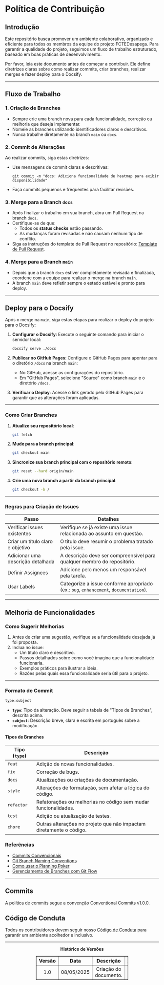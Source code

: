 # Política de Contribuição

## Introdução

Este repositório busca promover um ambiente colaborativo, organizado e eficiente para todos os membros da equipe do projeto FCTEDesapega. Para garantir a qualidade do projeto, seguimos um fluxo de trabalho estruturado, baseado em boas práticas de desenvolvimento.

Por favor, leia este documento antes de começar a contribuir. Ele define diretrizes claras sobre como realizar commits, criar branches, realizar merges e fazer deploy para o Docsify.

---

## Fluxo de Trabalho

### 1. Criação de Branches

- Sempre crie uma branch nova para cada funcionalidade, correção ou melhoria que deseja implementar.
- Nomeie as branches utilizando identificadores claros e descritivos.
- Nunca trabalhe diretamente na branch `main` ou `docs`.

### 2. Commit de Alterações

Ao realizar commits, siga estas diretrizes:
- Use mensagens de commit claras e descritivas:
  ```
  git commit -m "docs: Adiciona funcionalidade de heatmap para exibir disponibilidade"
  ```
- Faça commits pequenos e frequentes para facilitar revisões.

### 3. Merge para a Branch `docs`

- Após finalizar o trabalho em sua branch, abra um Pull Request na branch `docs`.
- Certifique-se de que:
  - Todos os **status checks** estão passando.
  - As mudanças foram revisadas e não causam nenhum tipo de conflito.
- Siga as instruções do template de Pull Request no repositório:
  [Template de Pull Request](./.github/pull_request_template.md).

### 4. Merge para a Branch `main`

- Depois que a branch `docs` estiver completamente revisada e finalizada, coordene com a equipe para realizar o merge na branch `main`.
- A branch `main` deve refletir sempre o estado estável e pronto para deploy.

---

## Deploy para o Docsify

Após o merge na `main`, siga estas etapas para realizar o deploy do projeto para o Docsify:

1. **Configurar o Docsify**:
Execute o seguinte comando para iniciar o servidor local:
   ```bash
   docsify serve ./docs
   ```

2. **Publicar no GitHub Pages**:
   Configure o GitHub Pages para apontar para o diretório `/docs` na branch `main`:
   - No GitHub, acesse as configurações do repositório.
   - Em "GitHub Pages", selecione "Source" como branch `main` e o diretório `/docs`.

3. **Verificar o Deploy**:
   Acesse o link gerado pelo GitHub Pages para garantir que as alterações foram aplicadas.

---

### Como Criar Branches

1. **Atualize seu repositório local**:
   ```bash
   git fetch
   ```

2. **Mude para a branch principal**:
   ```bash
   git checkout main
   ```

3. **Sincronize sua branch principal com o repositório remoto**:
   ```bash
   git reset --hard origin/main
   ```

4. **Crie uma nova branch a partir da branch principal**:
   ```bash
   git checkout -b /
   ```

---

### Regras para Criação de Issues

| Passo                                                                                  | Detalhes                                                                                 |
|----------------------------------------------------------------------------------------|-----------------------------------------------------------------------------------------|
| Verificar issues existentes                                                            | Verifique se já existe uma issue relacionada ao assunto em questão.                     |
| Criar um título claro e objetivo                                                       | O título deve resumir o problema tratado pela issue.                                    |
| Adicionar uma descrição detalhada                                                     | A descrição deve ser compreensível para qualquer membro do repositório.                 |
| Definir Assignees                                                                      | Adicione pelo menos um responsável pela tarefa.                                         |
| Usar Labels                                                                            | Categorize a issue conforme apropriado (ex.: `bug`, `enhancement`, `documentation`).    |

---

## Melhoria de Funcionalidades

### Como Sugerir Melhorias

1. Antes de criar uma sugestão, verifique se a funcionalidade desejada já foi proposta.
2. Inclua no issue:
   - Um título claro e descritivo.
   - Passos detalhados sobre como você imagina que a funcionalidade funcionaria.
   - Exemplos práticos para ilustrar a ideia.
   - Razões pelas quais essa funcionalidade seria útil para o projeto.

---

### Formato de Commit

```bash
type:subject 
```

- **`type`**: Tipo da alteração. Deve seguir a tabela de "Tipos de Branches", descrita acima.
- **`subject`**: Descrição breve, clara e escrita em português sobre a modificação.


#### Tipos de Branches

| **Tipo (`type`)** | **Descrição**                                                      |
|--------------------|--------------------------------------------------------------------|
| `feat`            | Adição de novas funcionalidades.                                   |
| `fix`             | Correção de bugs.                                                 |
| `docs`            | Atualizações ou criações de documentação.                         |
| `style`           | Alterações de formatação, sem afetar a lógica do código.          |
| `refactor`        | Refatorações ou melhorias no código sem mudar funcionalidades.     |
| `test`            | Adição ou atualização de testes.                                  |
| `chore`           | Outras alterações no projeto que não impactam diretamente o código.|


### Referências

- [Commits Convencionais](https://www.conventionalcommits.org/pt-br/v1.0.0/)
- [Git Branch Naming Conventions](https://deepsource.io/blog/git-branch-naming-conventions/)
- [Como usar o Planning Poker](https://www.planningpoker.com/)
- [Gerenciamento de Branches com Git Flow](https://tableless.com.br/git-flow-introducao/)

---


## Commits

A política de commits segue a convenção [Conventional Commits v1.0.0](https://www.conventionalcommits.org/pt-br/v1.0.0/).

## Código de Conduta

Todos os contribuidores devem seguir nosso [Código de Conduta](CODE_OF_CONDUCT.md) para garantir um ambiente acolhedor e inclusivo.

---


<p align="center"><strong> Histórico de Versões</strong></p>

<table style="margin: auto; width: 60%; border-collapse: collapse;" border="1" cellpadding="8">
  <thead>
    <tr>
      <th style="text-align: center;">Versão</th>
      <th style="text-align: center;">Data</th>
      <th style="text-align: center;">Descrição</th>
      <th style="text-align: center;">Autor(es)</th>
      <th style="text-align: center;">Revisor(es)</th>
    </tr>
  </thead>
  <tbody>
    <tr>
      <td style="text-align: center;">1.0</td>
      <td style="text-align: center;">08/05/2025</td>
      <td style="text-align: center;">Criação do documento.</td>
      <td style="text-align: center;"><a href="https://github.com/GabrielSMonteiro">Gabriel Monteiro</a></td>
      <td style="text-align: center;"></td>
    </tr>
  </tbody>

</table>    